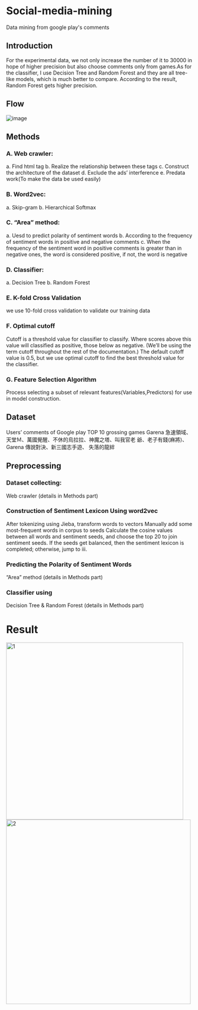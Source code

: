 # Social-media-mining
Data mining from google play's comments

## Introduction
For the experimental data, we not only increase the number of it to 30000 in hope of higher precision 
but also choose comments only from games.As for the classifier, I use Decision Tree and Random Forest 
and they are all tree-like models, which is much better to compare. 
According to the result, Random Forest gets higher precision.
## Flow
![image]("https://github.com/kudea/Google-play-store-analysis/blob/master/data_mining-google_play/Flow/Diagram.png")
## Methods
### A. Web crawler:
a. Find html tag
b. Realize the relationship between these tags
c. Construct the architecture of the dataset
d. Exclude the ads’ interference
e. Predata work(To make the data be used easily)

### B. Word2vec:
a. Skip-gram
b. Hierarchical Softmax

### C. “Area” method:
a. Uesd to predict polarity of sentiment words
b. According to the frequency of sentiment words in positive and negative
comments
c. When the frequency of the sentiment word in positive comments is greater
than in negative ones, the word is considered positive, if not, the word is
negative

### D. Classifier:
a. Decision Tree
b. Random Forest

### E. K-fold Cross Validation
we use 10-fold cross validation to validate our training data


### F. Optimal cutoff
Cutoff is a threshold value for classifier to classify. Where scores above this value
will classified as positive, those below as negative. (We’ll be using the term cutoff
throughout the rest of the documentation.) The default cutoff value is 0.5, but
we use optimal cutoff to find the best threshold value for the classifier.
 
### G. Feature Selection Algorithm
Process selecting a subset of relevant features(Variables,Predictors) for use in
model construction. 

## Dataset
Users’ comments of Google play TOP 10 grossing games
Garena 急速領域、天堂Ｍ、萬國覺醒、不休的烏拉拉、神魔之塔、叫我官老
爺、老子有錢(麻將)、Garena 傳說對決、新三國志手遊、 失落的龍絆

## Preprocessing
### Dataset collecting:
Web crawler (details in Methods part)
### Construction of Sentiment Lexicon Using word2vec
After tokenizing using Jieba, transform words to vectors
Manually add some most-frequent words in corpus to seeds
Calculate the cosine values between all words and sentiment seeds, and choose the top 20 to join sentiment seeds.
If the seeds get balanced, then the sentiment lexicon is completed; otherwise, jump to iii.
### Predicting the Polarity of Sentiment Words
“Area” method (details in Methods part)
### Classifier using
Decision Tree & Random Forest (details in Methods part)

# Result
<img width="479" alt="1" src="https://user-images.githubusercontent.com/51981236/59960508-d6071000-94fb-11e9-8182-a5b1e51125a9.PNG">
<img width="499" alt="2" src="https://user-images.githubusercontent.com/51981236/59960509-d99a9700-94fb-11e9-8e6e-e6a4fdb3e90f.PNG">

